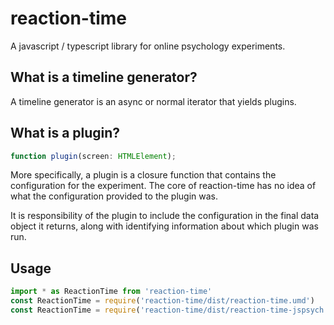 # reaction-time

A javascript / typescript library for online psychology experiments.

## What is a timeline generator?

A timeline generator is an async or normal iterator that yields plugins.

## What is a plugin?

```typescript
function plugin(screen: HTMLElement);
```

More specifically, a plugin is a closure function that contains the
configuration for the experiment. The core of reaction-time has no idea of
what the configuration provided to the plugin was.

It is responsibility of the plugin to include the configuration in the final
data object it returns, along with identifying information about which plugin
was run.

## Usage

```javascript
import * as ReactionTime from 'reaction-time'
const ReactionTime = require('reaction-time/dist/reaction-time.umd')
const ReactionTime = require('reaction-time/dist/reaction-time-jspsych.umd')
```
